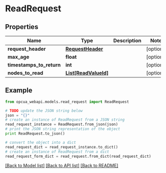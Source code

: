 # ReadRequest


## Properties
Name | Type | Description | Notes
------------ | ------------- | ------------- | -------------
**request_header** | [**RequestHeader**](RequestHeader.md) |  | [optional] 
**max_age** | **float** |  | [optional] 
**timestamps_to_return** | **int** |  | [optional] 
**nodes_to_read** | [**List[ReadValueId]**](ReadValueId.md) |  | [optional] 

## Example

```python
from opcua_webapi.models.read_request import ReadRequest

# TODO update the JSON string below
json = "{}"
# create an instance of ReadRequest from a JSON string
read_request_instance = ReadRequest.from_json(json)
# print the JSON string representation of the object
print ReadRequest.to_json()

# convert the object into a dict
read_request_dict = read_request_instance.to_dict()
# create an instance of ReadRequest from a dict
read_request_form_dict = read_request.from_dict(read_request_dict)
```
[[Back to Model list]](../README.md#documentation-for-models) [[Back to API list]](../README.md#documentation-for-api-endpoints) [[Back to README]](../README.md)



